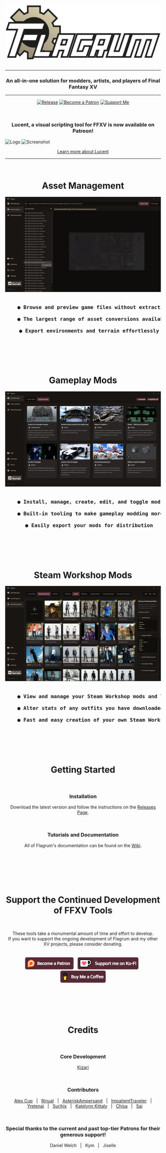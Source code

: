 <p align="center">
    <img alt="Flagrum" src="images/readme/splash_github.svg" width=500" /><br/>
    &nbsp;
</p>

---
<h3 align="center">An all-in-one solution for modders, artists, and players of Final Fantasy XV</h3>

---
<p align="center">
<a href="https://github.com/Kizari/Flagrum/releases"><img src="https://img.shields.io/github/release/Kizari/Flagrum.svg?style=flat&maxAge=3600" alt="Release"></img></a>
<a href="https://www.patreon.com/Kizari"><img src="https://img.shields.io/badge/patreon-Kizari-orange?logo=patreon&logoColor=white" alt="Become a Patron"></img></a>
<a href="#support-the-continued-development-of-ffxv-tools"><img src="https://img.shields.io/badge/support-donate-pink?logo=kofi&logoColor=white" alt="Support Me"></img></a>
</p>
&nbsp;  
&nbsp;

<h3 align="center">Lucent, a visual scripting tool for FFXV is now available on Patreon!</h3>

![Logo](https://github.com/Kizari/Flagrum/assets/25322543/d41df31c-7d3c-4364-9bf3-08afbc7c83a8)
![Screenshot](https://github.com/Kizari/Flagrum/assets/25322543/e4c73a8e-8310-4466-b3ba-c7f753eb783b)

<p align="center">
<a href="https://www.patreon.com/posts/visual-scripting-91823536">Learn more about Lucent</a>
</p>

---
&nbsp;

<h1 align="center">Asset Management</h1>

![Asset Management](images/readme/asset.jpg)

<pre align="center">
<h3>    ● Browse and preview game files without extracting anything<br/>
    ● The largest range of asset conversions available of any FFXV tools<br/>
    ● Export environments and terrain effortlessly</h3>
</pre>
&nbsp;
<p><br/></p>

<h1 align="center">Gameplay Mods</h1>

![Gameplay Mods](images/readme/gameplay.jpg)

<pre align="center">
<h3>    ● Install, manage, create, edit, and toggle mods at will<br/>
    ● Built-in tooling to make gameplay modding more manageable<br/>
    ● Easily export your mods for distribution</h3>
</pre>
&nbsp;
<p><br/></p>

<h1 align="center">Steam Workshop Mods</h1>

![Steam Workshop Mods](images/readme/workshop.jpg)

<pre align="center">
<h3>    ● View and manage your Steam Workshop mods and limits<br/>
    ● Alter stats of any outfits you have downloaded from Steam Workshop<br/>
    ● Fast and easy creation of your own Steam Workshop mods</h3>
</pre>
&nbsp;
<p><br/></p>

<h1 align="center">Getting Started</h1>
<br/>
<h3 align="center">Installation</h3>
<p align="center">Download the latest version and follow the instructions on the <a href="https://github.com/Kizari/Flagrum/releases/latest">Releases Page</a>.</p>
<br/>
<h3 align="center">Tutorials and Documentation</h3>
<p align="center">All of Flagrum's documentation can be found on the <a href="https://github.com/Kizari/Flagrum/wiki">Wiki</a>.<br/><br/></p>
<p><br/></p>
&nbsp;
<p><br/></p>

<h1 align="center">Support the Continued Development of FFXV Tools</h1>
<br/>
<p align="center">
These tools take a monumental amount of time and effort to develop.<br/>
If you want to support the ongoing development of Flagrum and my other XV projects, please consider donating.<br/><br/><br/>
<a href="https://www.patreon.com/Kizari"><img height="40" src="images/readme/patreon-button.png" alt="Patreon" /></a>&nbsp;&nbsp;
<a href="https://ko-fi.com/Kizari"><img height="40" src="images/readme/kofi-button.png" alt="Ko-Fi" /></a>&nbsp;&nbsp;
<a href="https://buymeacoffee.com/Kizari"><img height="40" src="images/readme/bmc-button.png" alt="Buy Me a Coffee" /></a>
</p>
<p><br/></p>
&nbsp;
<p><br/></p>

<h1 align="center">Credits</h1>
<br/>
<h3 align="center">Core Development</h3>
<p align="center"><a href="https://github.com/Kizari">Kizari</a></p>
<br/>
<h3 align="center">Contributors</h3>
<p align="center">
<a href="https://github.com/AlexPlaceres">Alex Cup</a>&nbsp;&nbsp;&nbsp;|&nbsp;&nbsp;&nbsp;<a href="https://github.com/Rinual">Rinual</a>&nbsp;&nbsp;&nbsp;|&nbsp;&nbsp;&nbsp;<a href="https://github.com/AsteriskAmpersand">AsteriskAmpersand</a>&nbsp;&nbsp;&nbsp;|&nbsp;&nbsp;&nbsp;<a href="https://github.com/EratoTiaTuatha">ImpatientTraveler</a>&nbsp;&nbsp;&nbsp;|&nbsp;&nbsp;&nbsp;<a href="https://github.com/yretenai">Yretenai</a>&nbsp;&nbsp;&nbsp;|&nbsp;&nbsp;&nbsp;<a href="https://github.com/Surihix">Surihix</a>&nbsp;&nbsp;&nbsp;|&nbsp;&nbsp;&nbsp;<a href="https://github.com/katekittaly">Katelynn Kittaly</a>&nbsp;&nbsp;&nbsp;|&nbsp;&nbsp;&nbsp;<a href="https://github.com/ChisaJoestar">Chisa</a>&nbsp;&nbsp;&nbsp;|&nbsp;&nbsp;&nbsp;<a href="https://github.com/youarebritish">Sai</a>
</p>
<br/>
<h3 align="center">Special thanks to the current and past top-tier Patrons for their generous support!</h3>
<p align="center">
Daniel Welch&nbsp;&nbsp;&nbsp;|&nbsp;&nbsp;&nbsp;Kym&nbsp;&nbsp;&nbsp;|&nbsp;&nbsp;&nbsp;Jiselle
</p>
